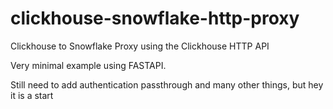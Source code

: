 # clickhouse-snowflake-http-proxy
Clickhouse to Snowflake Proxy using the Clickhouse HTTP API

Very minimal example using FASTAPI. 

Still need to add authentication passthrough and many other things, but hey it is a start
